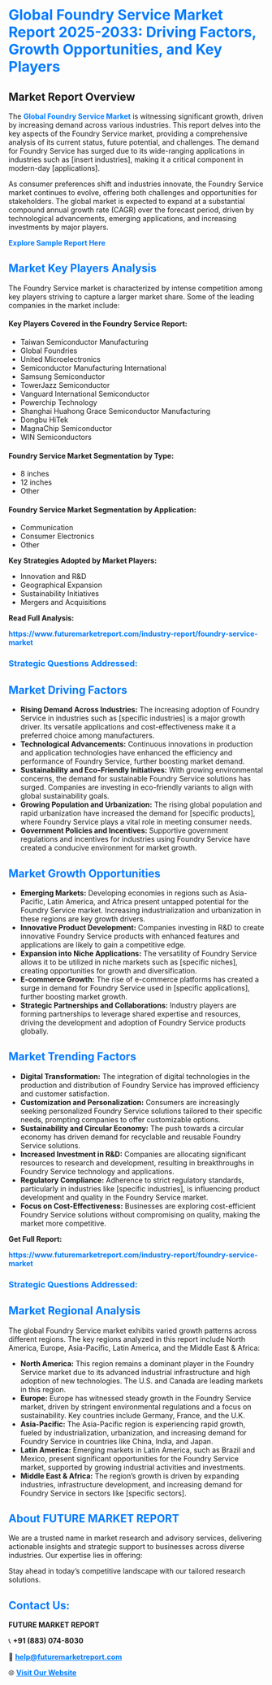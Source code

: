 <h1 style="color: #007BFF;">Global Foundry Service Market Report 2025-2033: Driving Factors, Growth Opportunities, and Key Players</h1>

<section id="overview">
<h2>Market Report Overview</h2>
<p>The <a href="https://www.futuremarketreport.com/industry-report/foundry-service-market" style="color: #007BFF; text-decoration: none;"><strong>Global Foundry Service Market</strong></a> is witnessing significant growth, driven by increasing demand across various industries. This report delves into the key aspects of the Foundry Service market, providing a comprehensive analysis of its current status, future potential, and challenges. The demand for Foundry Service has surged due to its wide-ranging applications in industries such as [insert industries], making it a critical component in modern-day [applications].</p>
<p>As consumer preferences shift and industries innovate, the Foundry Service market continues to evolve, offering both challenges and opportunities for stakeholders. The global market is expected to expand at a substantial compound annual growth rate (CAGR) over the forecast period, driven by technological advancements, emerging applications, and increasing investments by major players.</p>
</section>

<section id="overview">
<p><a href="https://www.futuremarketreport.com/request-sample/reportId=51564" style="color: #007BFF; text-decoration: none;"><strong>Explore Sample Report Here</strong></a></p>
</section>

<section id="key-players">
<h2 style="color: #007BFF;">Market Key Players Analysis</h2>
<p>The Foundry Service market is characterized by intense competition among key players striving to capture a larger market share. Some of the leading companies in the market include:</p>
<h4>Key Players Covered in the Foundry Service Report:</h4>
<ul><li>Taiwan Semiconductor Manufacturing</li><li>Global Foundries</li><li>United Microelectronics</li><li>Semiconductor Manufacturing International</li><li>Samsung Semiconductor</li><li>TowerJazz Semiconductor</li><li>Vanguard International Semiconductor</li><li>Powerchip Technology</li><li>Shanghai Huahong Grace Semiconductor Manufacturing</li><li>Dongbu HiTek</li><li>MagnaChip Semiconductor</li><li>WIN Semiconductors</li></ul>
<h4>Foundry Service Market Segmentation by Type:</h4>
<ul><li>8 inches</li><li>12 inches</li><li>Other</li></ul>

<h4>Foundry Service Market Segmentation by Application:</h4>
<ul><li>Communication</li><li>Consumer Electronics</li><li>Other</li></ul>
<p><strong>Key Strategies Adopted by Market Players:</strong></p>
<ul>
<li>Innovation and R&D</li>
<li>Geographical Expansion</li>
<li>Sustainability Initiatives</li>
<li>Mergers and Acquisitions</li>
</ul>
</section>

<section>
<p><strong>Read Full Analysis: </strong></p><a href="https://www.futuremarketreport.com/industry-report/foundry-service-market" style="color: #007BFF; text-decoration: none;"><strong>https://www.futuremarketreport.com/industry-report/foundry-service-market</strong></a>
<h3 style="color: #007BFF;">Strategic Questions Addressed:</h3>
</section>

<section id="driving-factors">
<h2 style="color: #007BFF;">Market Driving Factors</h2>
<ul>
<li><strong>Rising Demand Across Industries:</strong> The increasing adoption of Foundry Service in industries such as [specific industries] is a major growth driver. Its versatile applications and cost-effectiveness make it a preferred choice among manufacturers.</li>
<li><strong>Technological Advancements:</strong> Continuous innovations in production and application technologies have enhanced the efficiency and performance of Foundry Service, further boosting market demand.</li>
<li><strong>Sustainability and Eco-Friendly Initiatives:</strong> With growing environmental concerns, the demand for sustainable Foundry Service solutions has surged. Companies are investing in eco-friendly variants to align with global sustainability goals.</li>
<li><strong>Growing Population and Urbanization:</strong> The rising global population and rapid urbanization have increased the demand for [specific products], where Foundry Service plays a vital role in meeting consumer needs.</li>
<li><strong>Government Policies and Incentives:</strong> Supportive government regulations and incentives for industries using Foundry Service have created a conducive environment for market growth.</li>
</ul>
</section>

<section id="growth-opportunities">
<h2 style="color: #007BFF;">Market Growth Opportunities</h2>
<ul>
<li><strong>Emerging Markets:</strong> Developing economies in regions such as Asia-Pacific, Latin America, and Africa present untapped potential for the Foundry Service market. Increasing industrialization and urbanization in these regions are key growth drivers.</li>
<li><strong>Innovative Product Development:</strong> Companies investing in R&D to create innovative Foundry Service products with enhanced features and applications are likely to gain a competitive edge.</li>
<li><strong>Expansion into Niche Applications:</strong> The versatility of Foundry Service allows it to be utilized in niche markets such as [specific niches], creating opportunities for growth and diversification.</li>
<li><strong>E-commerce Growth:</strong> The rise of e-commerce platforms has created a surge in demand for Foundry Service used in [specific applications], further boosting market growth.</li>
<li><strong>Strategic Partnerships and Collaborations:</strong> Industry players are forming partnerships to leverage shared expertise and resources, driving the development and adoption of Foundry Service products globally.</li>
</ul>
</section>

<section id="trending-factors">
<h2 style="color: #007BFF;">Market Trending Factors</h2>
<ul>
<li><strong>Digital Transformation:</strong> The integration of digital technologies in the production and distribution of Foundry Service has improved efficiency and customer satisfaction.</li>
<li><strong>Customization and Personalization:</strong> Consumers are increasingly seeking personalized Foundry Service solutions tailored to their specific needs, prompting companies to offer customizable options.</li>
<li><strong>Sustainability and Circular Economy:</strong> The push towards a circular economy has driven demand for recyclable and reusable Foundry Service solutions.</li>
<li><strong>Increased Investment in R&D:</strong> Companies are allocating significant resources to research and development, resulting in breakthroughs in Foundry Service technology and applications.</li>
<li><strong>Regulatory Compliance:</strong> Adherence to strict regulatory standards, particularly in industries like [specific industries], is influencing product development and quality in the Foundry Service market.</li>
<li><strong>Focus on Cost-Effectiveness:</strong> Businesses are exploring cost-efficient Foundry Service solutions without compromising on quality, making the market more competitive.</li>
</ul>
</section>

<section>
<p><strong>Get Full Report: </strong></p><a href="https://www.futuremarketreport.com/industry-report/foundry-service-market" style="color: #007BFF; text-decoration: none;"><strong>https://www.futuremarketreport.com/industry-report/foundry-service-market</strong></a>
<h3 style="color: #007BFF;">Strategic Questions Addressed:</h3>
</section>


<section id="regional-analysis">
<h2 style="color: #007BFF;">Market Regional Analysis</h2>
<p>The global Foundry Service market exhibits varied growth patterns across different regions. The key regions analyzed in this report include North America, Europe, Asia-Pacific, Latin America, and the Middle East & Africa:</p>
<ul>
<li><strong>North America:</strong> This region remains a dominant player in the Foundry Service market due to its advanced industrial infrastructure and high adoption of new technologies. The U.S. and Canada are leading markets in this region.</li>
<li><strong>Europe:</strong> Europe has witnessed steady growth in the Foundry Service market, driven by stringent environmental regulations and a focus on sustainability. Key countries include Germany, France, and the U.K.</li>
<li><strong>Asia-Pacific:</strong> The Asia-Pacific region is experiencing rapid growth, fueled by industrialization, urbanization, and increasing demand for Foundry Service in countries like China, India, and Japan.</li>
<li><strong>Latin America:</strong> Emerging markets in Latin America, such as Brazil and Mexico, present significant opportunities for the Foundry Service market, supported by growing industrial activities and investments.</li>
<li><strong>Middle East & Africa:</strong> The region’s growth is driven by expanding industries, infrastructure development, and increasing demand for Foundry Service in sectors like [specific sectors].</li>
</ul>
</section>

<footer>
<h2 style="color: #007BFF;">About FUTURE MARKET REPORT</h2>
<p>We are a trusted name in market research and advisory services, delivering actionable insights and strategic support to businesses across diverse industries. Our expertise lies in offering:</p>

<p>Stay ahead in today’s competitive landscape with our tailored research solutions.</p>

<h2 style="color: #007BFF;">Contact Us:</h2>
<p><strong>FUTURE MARKET REPORT</strong></p>
<p>📞 <strong>+91 (883) 074-8030</strong></p>
<p>📧 <strong><a href="mailto:help@futuremarketreport.com" style="color: #007BFF;">help@futuremarketreport.com</a></strong></p>
<p>🌐 <strong><a href="https://www.futuremarketreport.com/" style="color: #007BFF;">Visit Our Website</a></strong></p>
</footer>